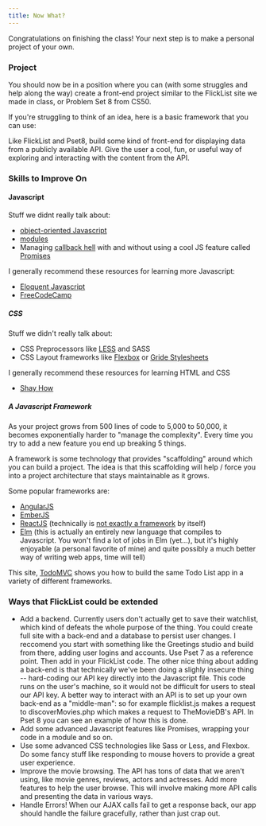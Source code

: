 ```yaml
---
title: Now What?
---
```


Congratulations on finishing the class! Your next step is to make a personal project of your own.

### Project

You should now be in a position where you can (with some struggles and help along the way) create a front-end project similar to the FlickList site we made in class, or Problem Set 8 from CS50.

If you're struggling to think of an idea, here is a basic framework that you can use:

Like FlickList and Pset8, build some kind of front-end for displaying data from a publicly available API. Give the user a cool, fun, or useful way of exploring and interacting with the content from the API. 

### Skills to Improve On

#### Javascript

Stuff we didnt really talk about:
* <a href="https://www.udacity.com/course/object-oriented-javascript--ud015" target="_blank">object-oriented Javascript</a>
* <a href="http://eloquentjavascript.net/10_modules.html" target="_blank">modules</a>
* Managing <a href="http://callbackhell.com" target="_blank">callback hell</a> with and without using a cool JS feature called <a href="http://blog.parse.com/learn/engineering/whats-so-great-about-javascript-promises/" target="_blank">Promises</a>

I generally recommend these resources for learning more Javascript:
* <a href="https://eloquentjavascript.net" target="_blank">Eloquent Javascript</a>
* <a href="https://www.freecodecamp.com" target="_blank">FreeCodeCamp</a>

##### CSS

Stuff we didn't really talk about:
* CSS Preprocessors like <a href="http://lesscss.org">LESS</a> and <a>SASS</a>
* CSS Layout frameworks like <a href="http://flexbox.io" target="_blank">Flexbox</a> or <a href="https://gridstylesheets.org" target="_blank">Gride Stylesheets</a>

I generally recommend these resources for learning HTML and CSS
* <a href="http://learn.shayhowe.com/html-css/" target="_blank">Shay How</a>


##### A Javascript Framework

As your project grows from 500 lines of code to 5,000 to 50,000, it becomes exponentially harder to "manage the complexity". Every time you try to add a new feature you end up breaking 5 things. 

A framework is some technology that provides "scaffolding" around which you can build a project. The idea is that this scaffolding will help / force you into a project architecture that stays maintainable as it grows. 

Some popular frameworks are:
* <a href="https://angularjs.org" target="_blank">AngularJS</a>
* <a href="http://emberjs.com" target="_blank">EmberJS</a>
* <a href="https://facebook.github.io/react/" target="_blank">ReactJS</a> (technically is <a href="http://blog.andrewray.me/reactjs-for-stupid-people/" target="_blank">not exactly a framework</a> by itself)
* <a href="https://elm-lang.org" target="_blank">Elm</a> (this is actually an entirely new language that compiles to Javascript. You won't find a lot of jobs in Elm (yet...), but it's highly enjoyable (a personal favorite of mine) and quite possibly a much better way of writing web apps, time will tell)

This site, <a href="http://todomvc.com" target="_blank">TodoMVC</a> shows you how to build the same Todo List app in a variety of different frameworks.


### Ways that FlickList could be extended

* Add a backend. Currently users don't actually get to save their watchlist, which kind of defeats the whole purpose of the thing. You could create full site with a back-end and a database to persist user changes. I reccomend you start with something like the Greetings studio and build from there, adding user logins and accounts. Use Pset 7 as a reference point. Then add in your FlickList code. The other nice thing about adding a back-end is that technically we've been doing a slighly insecure thing -- hard-coding our API key directly into the Javascript file. This code runs on the user's machine, so it would not be difficult for users to steal our API key. A better way to interact with an API is to set up your own back-end as a "middle-man": so for example flicklist.js makes a request to discoverMovies.php which makes a request to TheMovieDB's API. In Pset 8 you can see an example of how this is done.
* Add some advanced Javascript features like Promises, wrapping your code in a module and so on.
* Use some advanced CSS technologies like Sass or Less, and Flexbox. Do some fancy stuff like responding to mouse hovers to provide a great user experience.
* Improve the movie browsing. The API has tons of data that we aren't using, like movie genres, reviews, actors and actresses. Add more features to help the user browse. This will involve making more API calls and presenting the data in various ways.
* Handle Errors! When our AJAX calls fail to get a response back, our app should handle the failure gracefully, rather than just crap out.
